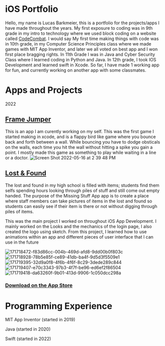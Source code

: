 # iOS Portfolio
Hello, my name is Lucas Barkmeier, this is a portfolio for the projects/apps I have made throughout the years. My first exposure to coding was in 9th grade in my intro to technology where we used block coding on a website called [CodeCombat](https://codecombat.com/play/dungeon). I would say My first time making things with code was in 10th grade, in my Computer Science Principles class where we made games with MIT App Inventor, and later we all voted on best app and I won first place bragging rights. In 11th Grade I was in Java and Cyber Security Class where I learned coding in Python and Java. In 12th grade, I took IOS Development and learned swift in Xcode. So far, I have made 1 working app for fun, and currently working on another app with some classmates.

# Apps and Projects

2022

## [Frame Jumper](https://github.com/EPHS-iOS/Frame-Jumper)
This is an app I am curently working on my self. This was the first game I started making in xcode, and is a flappy bird like game where you bounce back and forth between a wall. While bouncing you have to dodge obsticals on the walls, each time you hit the wall without hitting a spike you gain a point. I mostly made this game as something to play while waiting in a line or a doctor.
![Screen Shot 2022-05-16 at 2 39 48 PM](https://user-images.githubusercontent.com/70666783/168669426-6d43c41d-f5eb-463b-bb7d-4c43f0cd6d1c.png)

## [Lost & Found](https://github.com/EPHS-iOS/Minnesota-School-Lost-Found) 

The lost and found in my high school is filled with items; students find them selfs spending hours looking through piles of stuff and still come out empty handed. The purpose of the Missing Stuff App app is to create a place where staff members can take pictures of items in the lost and found so students can easily see if their item is there or not without digging through piles of items.

This was the main project I worked on throughout iOS App Development. I mainly worked on the Looks and the mechanics of the login page, I also created the logo using sketch. From this project, I learned how to use animations within an app and different pieces of user interface that I can use in the future

![171718472-f83d86cc-004b-469d-afd8-9dd00b0f803c](https://user-images.githubusercontent.com/70666783/172085618-725dbeeb-7772-4305-b07b-ed70096c78d8.png)
![171718928-78b5e85f-ce89-41db-ba4f-9d5d3f5509e1](https://user-images.githubusercontent.com/70666783/172085340-6a749126-238c-4fae-bb00-08ddd12f35a1.png)
![171719395-32d9a0f8-4f6b-4f6f-8c29-3dede289c844](https://user-images.githubusercontent.com/70666783/172085292-87cb48d2-f32b-4852-b149-f4831693636f.png)
![171719407-e70c3343-97b3-4f7f-be96-ed6ef2f86504](https://user-images.githubusercontent.com/70666783/172085301-93c4af38-4563-4c27-a9b4-99bfdc3623f1.png)
![171719418-da63260f-9b01-413d-9906-1c050dcc298a](https://user-images.githubusercontent.com/70666783/172085310-c98a1fbb-a3fd-4f0e-9cd2-effffc085225.png)

### [Download on the App Store](https://apps.apple.com/us/app/missing-stuff/id1617140249)

# Programming Experience
MIT App Inventor (started in 2019)

Java (started in 2020)

Swift (started in 2022)
